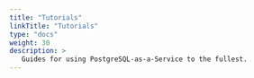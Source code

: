 ```yaml
---
title: "Tutorials"
linkTitle: "Tutorials"
type: "docs"
weight: 30
description: >
   Guides for using PostgreSQL-as-a-Service to the fullest.
---
```

